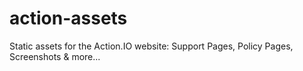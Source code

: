 action-assets
=============

Static assets for the Action.IO website: Support Pages, Policy Pages, Screenshots &amp; more...